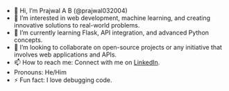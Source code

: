 - 👋 Hi, I’m Prajwal A B (@prajwal032004)
- 👀 I’m interested in web development, machine learning, and creating innovative solutions to real-world problems.
- 🌱 I’m currently learning Flask, API integration, and advanced Python concepts.
- 💞️ I’m looking to collaborate on open-source projects or any initiative that involves web applications and APIs.
- 📫 How to reach me: Connect with me on [LinkedIn](https://www.linkedin.com/in/prajwal-a-b-4b3002252/).
- Pronouns: He/Him
- ⚡ Fun fact: I love debugging code.

<!---
prajwal032004/prajwal032004 is a ✨ special ✨ repository because its `README.md` (this file) appears on your GitHub profile.
You can click the Preview link to take a look at your changes.
--->
